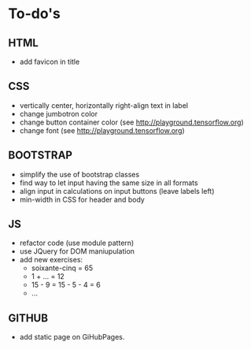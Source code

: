 # To-do's

## HTML

* add favicon in title

## CSS

* vertically center, horizontally right-align text in label
* change jumbotron color
* change button container color (see http://playground.tensorflow.org)
* change font (see http://playground.tensorflow.org)

## BOOTSTRAP

* simplify the use of bootstrap classes
* find way to let input having the same size in all formats
* align input in calculations on input buttons (leave labels left)
* min-width in CSS for header and body


## JS

* refactor code (use module pattern)
* use JQuery for DOM maniupulation
* add new exercises: 
    * soixante-cinq = 65
    * 1 + ... = 12
    * 15 - 9 = 15 - 5 - 4 = 6
    * ...

## GITHUB

* add static page on GiHubPages.
